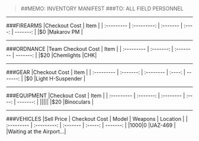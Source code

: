 > ##MEMO: INVENTORY MANIFEST
> ###TO: ALL FIELD PERSONNEL

----------
###FIREARMS
|Checkout Cost | Item    	 |
| :--------- | :---------: | :------- | :----: | -------: |
|$0  |Makarov PM	|

***

###ORDNANCE
|Team Checkout Cost | Item	|
| :--------- | :-------: | :-------- | -------: |
|$20  |Chemlights	    |CHK|

***

###GEAR
|Checkout Cost | Item	|
| :--------- | :-------: | :-------- | :----: | -------: |
|$0  |Light H-Suspender	|

***

###EQUIPMENT
|Checkout Cost | Item	|
| :--------- | :-------: | :-------- | :----: | -------: |
|||||
|$20  |Binoculars    |

***

###VEHICLES
|Sell Price | Checkout Cost  | Model   | Weapons 	 | Location |
| :--------- | :---------: | :------- | :-----: | -------: |
|$1000  |$0     |UAZ-469		  |     |Waiting at the Airport...|
